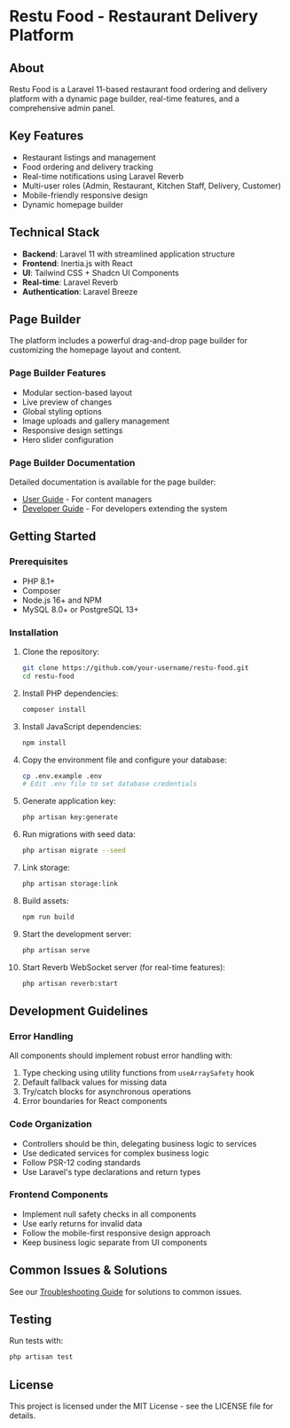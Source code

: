# Restu Food - Restaurant Delivery Platform

## About

Restu Food is a Laravel 11-based restaurant food ordering and delivery platform with a dynamic page builder, real-time features, and a comprehensive admin panel.

## Key Features

- Restaurant listings and management
- Food ordering and delivery tracking
- Real-time notifications using Laravel Reverb
- Multi-user roles (Admin, Restaurant, Kitchen Staff, Delivery, Customer)
- Mobile-friendly responsive design
- Dynamic homepage builder

## Technical Stack

- **Backend**: Laravel 11 with streamlined application structure
- **Frontend**: Inertia.js with React
- **UI**: Tailwind CSS + Shadcn UI Components
- **Real-time**: Laravel Reverb
- **Authentication**: Laravel Breeze

## Page Builder

The platform includes a powerful drag-and-drop page builder for customizing the homepage layout and content.

### Page Builder Features

- Modular section-based layout
- Live preview of changes
- Global styling options
- Image uploads and gallery management
- Responsive design settings
- Hero slider configuration

### Page Builder Documentation

Detailed documentation is available for the page builder:

- [User Guide](resources/js/Pages/Admin/Appearance/Homepage/Docs/PageBuilderGuide.md) - For content managers
- [Developer Guide](resources/js/Pages/Admin/Appearance/Homepage/Docs/DeveloperGuide.md) - For developers extending the system

## Getting Started

### Prerequisites

- PHP 8.1+
- Composer
- Node.js 16+ and NPM
- MySQL 8.0+ or PostgreSQL 13+

### Installation

1. Clone the repository:
   ```bash
   git clone https://github.com/your-username/restu-food.git
   cd restu-food
   ```

2. Install PHP dependencies:
   ```bash
   composer install
   ```

3. Install JavaScript dependencies:
   ```bash
   npm install
   ```

4. Copy the environment file and configure your database:
   ```bash
   cp .env.example .env
   # Edit .env file to set database credentials
   ```

5. Generate application key:
   ```bash
   php artisan key:generate
   ```

6. Run migrations with seed data:
   ```bash
   php artisan migrate --seed
   ```

7. Link storage:
   ```bash
   php artisan storage:link
   ```

8. Build assets:
   ```bash
   npm run build
   ```

9. Start the development server:
   ```bash
   php artisan serve
   ```

10. Start Reverb WebSocket server (for real-time features):
    ```bash
    php artisan reverb:start
    ```

## Development Guidelines

### Error Handling

All components should implement robust error handling with:

1. Type checking using utility functions from `useArraySafety` hook
2. Default fallback values for missing data
3. Try/catch blocks for asynchronous operations
4. Error boundaries for React components

### Code Organization

- Controllers should be thin, delegating business logic to services
- Use dedicated services for complex business logic
- Follow PSR-12 coding standards
- Use Laravel's type declarations and return types

### Frontend Components

- Implement null safety checks in all components
- Use early returns for invalid data
- Follow the mobile-first responsive design approach
- Keep business logic separate from UI components

## Common Issues & Solutions

See our [Troubleshooting Guide](docs/troubleshooting.md) for solutions to common issues.

## Testing

Run tests with:

```bash
php artisan test
```

## License

This project is licensed under the MIT License - see the LICENSE file for details.
